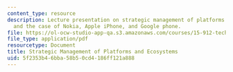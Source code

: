 ```yaml
---
content_type: resource
description: Lecture presentation on strategic management of platforms and ecosystem,
  and the case of Nokia, Apple iPhone, and Google phone.
file: https://ol-ocw-studio-app-qa.s3.amazonaws.com/courses/15-912-technology-strategy-fall-2008/5f2353b46bba58b50cd4186ff121a888_lec_15.pdf
file_type: application/pdf
resourcetype: Document
title: Strategic Management of Platforms and Ecosystems
uid: 5f2353b4-6bba-58b5-0cd4-186ff121a888
---
```

